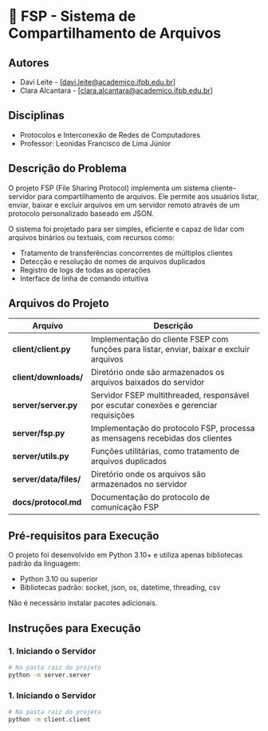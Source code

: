 # 📂 FSP - Sistema de Compartilhamento de Arquivos

## Autores
- Davi Leite - [davi.leite@academico.ifpb.edu.br]
- Clara Alcantara - [clara.alcantara@academico.ifpb.edu.br]

## Disciplinas
- Protocolos e Interconexão de Redes de Computadores
- Professor: Leonidas Francisco de Lima Júnior

## Descrição do Problema
O projeto FSP (File Sharing Protocol) implementa um sistema cliente-servidor para compartilhamento de arquivos. Ele permite aos usuários listar, enviar, baixar e excluir arquivos em um servidor remoto através de um protocolo personalizado baseado em JSON.

O sistema foi projetado para ser simples, eficiente e capaz de lidar com arquivos binários ou textuais, com recursos como:
- Tratamento de transferências concorrentes de múltiplos clientes
- Detecção e resolução de nomes de arquivos duplicados
- Registro de logs de todas as operações
- Interface de linha de comando intuitiva

## Arquivos do Projeto

| Arquivo | Descrição |
|---------|-----------|
| **client/client.py** | Implementação do cliente FSEP com funções para listar, enviar, baixar e excluir arquivos |
| **client/downloads/** | Diretório onde são armazenados os arquivos baixados do servidor |
| **server/server.py** | Servidor FSEP multithreaded, responsável por escutar conexões e gerenciar requisições |
| **server/fsp.py** | Implementação do protocolo FSP, processa as mensagens recebidas dos clientes |
| **server/utils.py** | Funções utilitárias, como tratamento de arquivos duplicados |
| **server/data/files/** | Diretório onde os arquivos são armazenados no servidor |
| **docs/protocol.md** | Documentação do protocolo de comunicação FSP |

## Pré-requisitos para Execução

O projeto foi desenvolvido em Python 3.10+ e utiliza apenas bibliotecas padrão da linguagem:

- Python 3.10 ou superior
- Bibliotecas padrão: socket, json, os, datetime, threading, csv

Não é necessário instalar pacotes adicionais.

## Instruções para Execução

### 1. Iniciando o Servidor

```bash
# Na pasta raiz do projeto
python -m server.server
```

### 1. Iniciando o Servidor

```bash
# Na pasta raiz do projeto
python -m client.client
```
